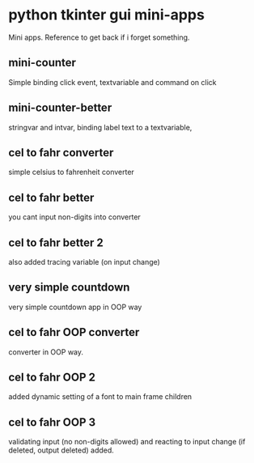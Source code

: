 # python tkinter gui mini-apps
Mini apps. Reference to get back if i forget something.

## mini-counter
Simple binding click event, textvariable and command on click

## mini-counter-better
stringvar and intvar, binding label text to a textvariable,

## cel to fahr converter
simple celsius to fahrenheit converter

## cel to fahr better
you cant input non-digits into converter

## cel to fahr better 2
also added tracing variable (on input change)

## very simple countdown
very simple countdown app in OOP way

## cel to fahr OOP converter
converter in OOP way.

## cel to fahr OOP 2 
added dynamic setting of a font to main frame children

## cel to fahr OOP 3
validating input (no non-digits allowed) and reacting to input change (if deleted, output deleted) added.
